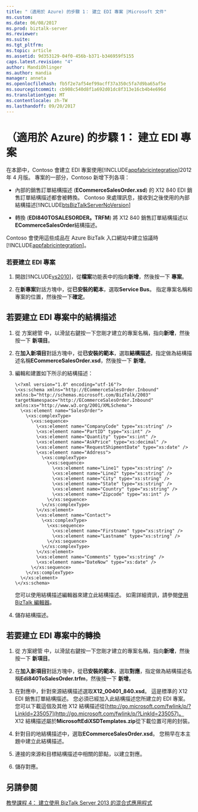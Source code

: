 ```yaml
---
title: "（適用於 Azure) 的步驟 1： 建立 EDI 專案 |Microsoft 文件"
ms.custom: 
ms.date: 06/08/2017
ms.prod: biztalk-server
ms.reviewer: 
ms.suite: 
ms.tgt_pltfrm: 
ms.topic: article
ms.assetid: 9d353129-04f0-456b-b371-b346959f5155
caps.latest.revision: "4"
author: MandiOhlinger
ms.author: mandia
manager: anneta
ms.openlocfilehash: fb5f2e7af54ef99acff37a350c5fa7d9ba65af5e
ms.sourcegitcommit: cb908c540d8f1a692d01dc8f313e16cb4b4e696d
ms.translationtype: MT
ms.contentlocale: zh-TW
ms.lasthandoff: 09/20/2017
---
```

# <a name="step-1-for-azure-create-the-edi-project"></a>（適用於 Azure) 的步驟 1： 建立 EDI 專案
在本節中，Contoso 會建立 EDI 專案使用[!INCLUDE[appfabricintegration](../includes/appfabricintegration-md.md)]2012 年 4 月版。 專案的一部分，Contoso 新增下列各項：  
  
-   內部的銷售訂單結構描述 (**ECommerceSalesOrder.xsd**) 的 X12 840 EDI 銷售訂單結構描述都會被轉換。 Contoso 來處理訊息，接收到之後使用的內部結構描述[!INCLUDE[btsBizTalkServerNoVersion](../includes/btsbiztalkservernoversion-md.md)]  
  
-   轉換 (**EDI840TOSALESORDER。TRFM**) 將 X12 840 銷售訂單結構描述以**ECommerceSalesOrder**結構描述。  
  
 Contoso 會使用這些成品在 Azure BizTalk 入口網站中建立協議時[!INCLUDE[appfabricintegration](../includes/appfabricintegration-md.md)]。  
  
### <a name="to-create-edi-project"></a>若要建立 EDI 專案  
  
1.  開啟[!INCLUDE[vs2010](../includes/vs2010-md.md)]，從**檔案**功能表中的指向**新增**，然後按一下 **專案**。  
  
2.  在**新專案**對話方塊中，從**已安裝的範本**，選取**Service Bus**。 指定專案名稱和專案的位置，然後按一下**確定**。  
  
##  <a name="BKMK_CreateSchema"></a>若要建立 EDI 專案中的結構描述  
  
1.  從 方案總管 中，以滑鼠右鍵按一下您剛才建立的專案名稱，指向**新增**，然後按一下 **新項目**。  
  
2.  在**加入新項目**對話方塊中，從**已安裝的範本**，選取**結構描述**，指定做為結構描述名稱**ECommerceSalesOrder.xsd**，然後按一下 **新增**。  
  
3.  編輯和建置如下所示的結構描述：  
  
    ```  
    \<?xml version="1.0" encoding="utf-16"?>  
    \<xs:schema xmlns="http://ECommerceSalesOrder.Inbound" xmlns:b="http://schemas.microsoft.com/BizTalk/2003" targetNamespace="http://ECommerceSalesOrder.Inbound" xmlns:xs="http://www.w3.org/2001/XMLSchema">  
      \<xs:element name="SalesOrder">  
        \<xs:complexType>  
          \<xs:sequence>  
            \<xs:element name="CompanyCode" type="xs:string" />  
            \<xs:element name="PartID" type="xs:int" />  
            \<xs:element name="Quantity" type="xs:int" />  
            \<xs:element name="AskPrice" type="xs:decimal" />  
            \<xs:element name="RequestShipmentDate" type="xs:date" />  
            \<xs:element name="Address">  
              \<xs:complexType>  
                \<xs:sequence>  
                  \<xs:element name="Line1" type="xs:string" />  
                  \<xs:element name="Line2" type="xs:string" />  
                  \<xs:element name="City" type="xs:string" />  
                  \<xs:element name="State" type="xs:string" />  
                  \<xs:element name="Country" type="xs:string" />  
                  \<xs:element name="Zipcode" type="xs:int" />  
                \</xs:sequence>  
              \</xs:complexType>  
            \</xs:element>  
            \<xs:element name="Contact">  
              \<xs:complexType>  
                \<xs:sequence>  
                  \<xs:element name="Firstname" type="xs:string" />  
                  \<xs:element name="Lastname" type="xs:string" />  
                \</xs:sequence>  
              \</xs:complexType>  
            \</xs:element>  
            \<xs:element name="Comments" type="xs:string" />  
            \<xs:element name="DateNow" type="xs:date" />  
          \</xs:sequence>  
        \</xs:complexType>  
      \</xs:element>  
    \</xs:schema>  
    ```  
  
     您可以使用結構描述編輯器來建立此結構描述。 如需詳細資訊，請參閱[使用 BizTalk 編輯器](../core/using-biztalk-editor.md)。  
  
4.  儲存結構描述。  
  
##  <a name="BKMK_CreateTrfm"></a>若要建立 EDI 專案中的轉換  
  
1.  從 方案總管 中，以滑鼠右鍵按一下您剛才建立的專案名稱，指向**新增**，然後按一下 **新項目**。  
  
2.  在**加入新項目**對話方塊中，從**已安裝的範本**，選取**對應**，指定做為結構描述名稱**Edi840ToSalesOrder.trfm**，然後按一下 **新增**。  
  
3.  在對應中，針對來源結構描述選取**X12_00401_840.xsd**。 這是標準的 X12 EDI 銷售訂單結構描述。 您必須已經加入此結構描述您所建立的 EDI 專案。 您可以下載這個及其他 X12 結構描述從[http://go.microsoft.com/fwlink/p/?LinkId=235057](http://go.microsoft.com/fwlink/p/?LinkId=235057)。 X12 結構描述屬於**MicrosoftEdiXSDTemplates.zip**從下載位置可用的封裝。  
  
4.  針對目的地結構描述中，選取**ECommerceSalesOrder.xsd**。 您稍早在本主題中建立此結構描述。  
  
5.  連接的來源和目標結構描述中相關的節點，以建立對應。  
  
6.  儲存對應。  
  
## <a name="see-also"></a>另請參閱  
 [教學課程 4： 建立使用 BizTalk Server 2013 的混合式應用程式](../core/tutorial-4-creating-a-hybrid-application-using-biztalk-server-2013.md)